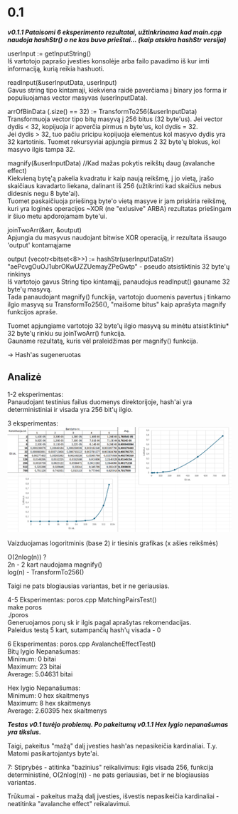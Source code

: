# 0.1

***v0.1.1 Pataisomi 6 eksperimento rezultatai, užtinkrinama kad main.cpp naudoja hashStr() o ne kas buvo prieštai... (kaip atskira hashStr versija)***

userInput := getInputString()\
Iš vartotojo paprašo įvesties konsolėje arba failo pavadimo iš kur imti informaciją, kurią reikia hashuoti.

readInput(&userInputData, userInput)\
Gavus string tipo kintamaji, kiekviena raidė paverčiama į binary jos forma ir populiuojamas vector masyvas (userInputData).

arrOfBinData (.size() == 32) := TransformTo256(&userInputData)\
Transformuoja vector tipo bitų masyvą į 256 bitus (32 byte'us). Jei vector dydis < 32, kopijuoja ir apverčia pirmus n byte'us, kol dydis = 32.\
Jei dydis > 32, tuo pačiu pricipu kopijuoja elementus kol masyvo dydis yra 32 kartotinis. Tuomet rekursyviai apjungia pirmus 2 32 byte'ų blokus, kol masyvo ilgis tampa 32.

magnify(&userInputData) //Kad mažas pokytis reikštų daug (avalanche effect)\
Kiekvieną bytę'ą pakelia kvadratu ir kaip naują reikšmę, į jo vietą, įrašo skaičiaus kavadarto liekana, dalinant iš 256 (užtikrinti kad skaičius nebus didesnis negu 8 byte'ai).\
Tuomet paskaičiuoja priešingą byte'o vietą masyve ir jam priskiria reikšmę, kuri yra loginės operacijos ~XOR (ne "exlusive" ARBA) rezultatas priešingam ir šiuo metu apdorojamam byte'ui.

joinTwoArr(&arr, &output)\
Apjungia du masyvus naudojant bitwise XOR operaciją, ir rezultata išsaugo 'output' kontamąjame

output (vecotr<bitset<8>>) := hashStr(userInputDataStr)\
"aePcvgOuOJ1ubrOKwUZZUemayZPeGwtp" - pseudo atsistiktinis 32 byte'ų rinkinys\
Iš vartotojo gavus String tipo kintamąjį, panaudojus readInput() gauname 32 byte'ų masyvą.\
Tada panaudojant magnify() funckija, vartotojo duomenis pavertus į tinkamo ilgio masyvą su TransformTo256(), "maišome bitus" kaip aprašyta magnify funkcijos apraše.

Tuomet apjungiame vartotojo 32 byte'ų ilgio masyvą su minėtu atsistiktiniu* 32 byte'ų rinkiu su joinTwoArr() funkcija.\
Gauname rezultatą, kuris vėl praleidžimas per magnify() funkcija.

-> Hash'as sugeneruotas

## Analizė

1-2 eksperimentas:\
Panaudojant testinius failus duomenys direktorijoje, hash'ai yra deterministiniai ir visada yra 256 bit'ų ilgio.

3 eksperimentas:
![3 statistika](v0.1-konstitucija.png)

Vaizduojamas logoritminis (base 2) ir tiesinis grafikas (x ašies reikšmės)

O(2nlog(n)) ?\
2n - 2 kart naudojama magnify()\
log(n) - TransformTo256()

Taigi ne pats blogiausias variantas, bet ir ne geriausias.

4-5 Eksperimentas: poros.cpp MatchingPairsTest()\
make poros\
./poros\
Generuojamos porų sk ir ilgis pagal aprašytas rekomendacijas.\
Paleidus testą 5 kart, sutampančių hash'ų visada - 0

6 Eksperimentas: poros.cpp AvalancheEffectTest()\
Bitų lygio Nepanašumas:\
Minimum: 0 bitai\
Maximum: 23 bitai\
Average: 5.04631 bitai

Hex lygio Nepanašumas:\
Minimum: 0 hex skaitmenys\
Maximum: 8 hex skaitmenys\
Average: 2.60395 hex skaitmenys

***Testas v0.1 turėjo problemų. Po pakeitumų v0.1.1 Hex lygio nepanašumas yra tikslus.***

Taigi, pakeitus "mažą" dalį įvesties hash'as nepasikeičia kardinaliai. T.y. Matomi pasikartojantys byte'ai.

7:
Stiprybės - atitinka "bazinius" reikalivimus: ilgis visada 256, funkcija deterministinė, O(2nlog(n)) - ne pats geriausias, bet ir ne blogiausias variantas.

Trūkumai - pakeitus mažą dalį įvesties, išvestis nepasikeičia kardinaliai - neatitinka "avalanche effect" reikalavimui.


